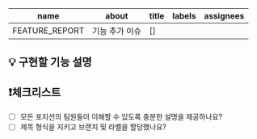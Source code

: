 |name| about       | title | labels | assignees |
|------|-------------|------|------|-------|
|FEATURE_REPORT| 기능 추가 이슈    | []   |    |    |


## 💡 구현할 기능 설명


## ❗체크리스트
- [ ] 모든 포지션의 팀원들이 이해할 수 있도록 충분한 설명을 제공하나요?
- [ ] 제목 형식을 지키고 브랜치 및 라벨을 할당했나요?